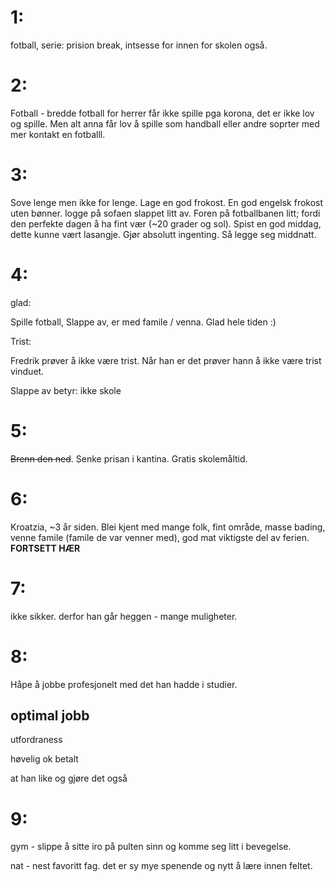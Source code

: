 # 1:

fotball, serie: prision break, intsesse for innen for skolen også.

# 2:

Fotball - bredde fotball for herrer får ikke spille pga korona, det er ikke lov og spille. Men alt anna får lov å spille som handball eller andre soprter med mer kontakt en fotballl.

# 3:

Sove lenge men ikke for lenge. Lage en god frokost. En god engelsk frokost uten bønner. logge på sofaen slappet litt av. Foren på fotballbanen litt; fordi den perfekte dagen å ha fint vær (~20 grader og sol). Spist en god middag, dette kunne vært lasangje. Gjør absolutt ingenting. Så legge seg middnatt.

# 4:

glad:

Spille fotball, Slappe av, er med famile / venna. Glad hele tiden :)

Trist:

Fredrik prøver å ikke være trist. Når han er det prøver hann å ikke være trist vinduet.

Slappe av betyr: ikke skole

# 5:

~~Brenn den ned~~. Senke prisan i kantina. Gratis skolemåltid.

# 6:

Kroatzia, ~3 år siden. Blei kjent med mange folk, fint område, masse bading, venne famile (famile de var venner med), god mat viktigste del av ferien. **FORTSETT HÆR**

# 7:

ikke sikker. derfor han går heggen - mange muligheter.

# 8:

Håpe å jobbe profesjonelt med det han hadde i studier.

## optimal jobb

utfordraness

høvelig ok betalt

at han like og gjøre det også

# 9:

gym - slippe å sitte iro på pulten sinn og komme seg litt i bevegelse.

nat - nest favoritt fag. det er sy mye spenende og nytt å lære innen feltet.
